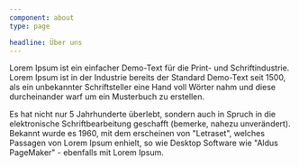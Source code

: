 ```yaml
---
component: about
type: page

headline: Über uns
---
```


Lorem Ipsum ist ein einfacher Demo-Text für die Print- und Schriftindustrie.
Lorem Ipsum ist in der Industrie bereits der Standard Demo-Text seit 1500,
als ein unbekannter Schriftsteller eine Hand voll Wörter nahm und diese
durcheinander warf um ein Musterbuch zu erstellen.

Es hat nicht nur 5 Jahrhunderte überlebt, sondern auch in Spruch in
die elektronische Schriftbearbeitung geschafft (bemerke, nahezu unverändert).
Bekannt wurde es 1960, mit dem erscheinen von "Letraset",
welches Passagen von Lorem Ipsum enhielt, so wie Desktop Software wie
"Aldus PageMaker" - ebenfalls mit Lorem Ipsum.
